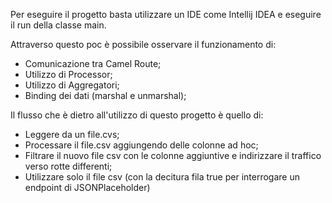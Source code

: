 Per eseguire il progetto basta utilizzare un IDE come Intellij IDEA e eseguire il run 
della classe main.

Attraverso questo poc è possibile osservare il funzionamento di:

- Comunicazione tra Camel Route;
- Utilizzo di Processor;
- Utilizzo di Aggregatori;
- Binding dei dati (marshal e unmarshal);

Il flusso che è dietro all'utilizzo di questo progetto è quello di:

- Leggere da un file.cvs;
- Processare il file.csv aggiungendo delle colonne ad hoc;
- Filtrare il nuovo file csv con le colonne aggiuntive e indirizzare il traffico verso rotte differenti;
- Utilizzare solo il file csv (con la decitura fila true per interrogare un endpoint di JSONPlaceholder)